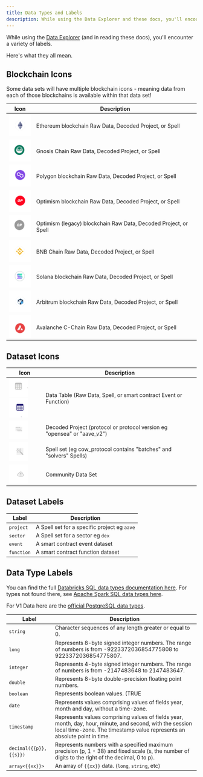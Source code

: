 ```yaml
---
title: Data Types and Labels
description: While using the Data Explorer and these docs, you'll encounter a variety of labels. Here's what they all mean.
---
```


While using the [Data Explorer](../getting-started/queries/data-explorer.md) (and in reading these docs), you'll encounter a variety of labels.

Here's what they all mean.

## Blockchain Icons

Some data sets will have multiple blockchain icons - meaning data from each of those blockchains is available within that data set!


| Icon      | Description                          |
| ----------- | ---------------------------------------- |
|    ![ethereum icon](images/ethereum-icon.png)    | Ethereum blockchain Raw Data, Decoded Project, or Spell |
|![gnosis chain icon](images/gnosis-chain-icon.png)| Gnosis Chain Raw Data, Decoded Project, or Spell |
| ![polygon icon](images/polygon-icon.png) | Polygon blockchain Raw Data, Decoded Project, or Spell |
| ![optimism icon](images/optimism-icon.png) | Optimism blockchain Raw Data, Decoded Project, or Spell |
| ![optimism legacy icon](images/optimism-legacy-icon.png) | Optimism (legacy) blockchain Raw Data, Decoded Project, or Spell |
| ![bnb chain icon](images/bnb-chain-icon.png) | BNB Chain Raw Data, Decoded Project, or Spell |
| ![solana icon](images/solana-icon.png) | Solana blockchain Raw Data, Decoded Project, or Spell |
| ![arbitrum icon](images/arbitrum-icon.png) | Arbitrum blockchain Raw Data, Decoded Project, or Spell |
| ![avalanche icon](images/avalanche-icon.png) | Avalanche C-Chain Raw Data, Decoded Project, or Spell |

## Dataset Icons

| Icon      | Description                          |
| ----------- | ---------------------------------------- |
| ![table icon 1](images/table-icon-1.png)![table icon 2](images/table-icon-2.png) | Data Table (Raw Data, Spell, or smart contract Event or Function) |
| ![decoded project icon](images/decoded-project-icon.png) | Decoded Project (protocol or protocol version eg "opensea" or "aave_v2") |
| ![spell icon](images/spell-icon.png) | Spell set (eg cow_protocol contains "batches" and "solvers" Spells) |
| ![community data icon](images/community-data-icon.png) | Community Data Set |

## Dataset Labels

| Label      | Description                          |
| ----------- | ---------------------------------------- |
| `project` | A Spell set for a specific project eg `aave` |
| `sector` | A Spell set for a sector eg `dex` |
| `event` | A smart contract event dataset |
| `function` | A smart contract function dataset |

## Data Type Labels

You can find the full [Databricks SQL data types documentation here](https://docs.databricks.com/sql/language-manual/sql-ref-datatypes.html). For types not found there, see [Apache Spark SQL data types here](https://spark.apache.org/docs/latest/sql-ref-datatypes.html).

For V1 Data here are the [official PostgreSQL data types](https://www.postgresql.org/docs/current/datatype.html).

| Label      | Description                          |
| ----------- | ---------------------------------------- |
| `string` | Character sequences of any length greater or equal to 0. |
| `long` | Represents 8-byte signed integer numbers. The range of numbers is from -9223372036854775808 to 9223372036854775807. |
| `integer` | Represents 4-byte signed integer numbers. The range of numbers is from -2147483648 to 2147483647. |
| `double` | Represents 8-byte double-precision floating point numbers. |
| `boolean` | Represents boolean values. (TRUE|FALSE) |
| `date` | Represents values comprising values of fields year, month and day, without a time-zone. |
| `timestamp` | Represents values comprising values of fields year, month, day, hour, minute, and second, with the session local time-zone. The timestamp value represents an absolute point in time. |
| `decimal({{p}},{{s}})` | Represents numbers with a specified maximum precision (p, 1 - 38) and fixed scale (s, the number of digits to the right of the decimal, 0 to p). |
| `array<{{xx}}>` | An array of `{{xx}}` data. (`long`, `string`, etc) |